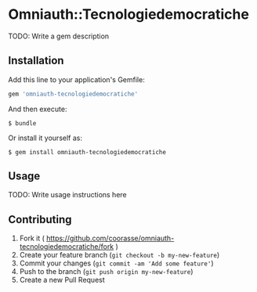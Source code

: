 # Omniauth::Tecnologiedemocratiche

TODO: Write a gem description

## Installation

Add this line to your application's Gemfile:

```ruby
gem 'omniauth-tecnologiedemocratiche'
```

And then execute:

    $ bundle

Or install it yourself as:

    $ gem install omniauth-tecnologiedemocratiche

## Usage

TODO: Write usage instructions here

## Contributing

1. Fork it ( https://github.com/coorasse/omniauth-tecnologiedemocratiche/fork )
2. Create your feature branch (`git checkout -b my-new-feature`)
3. Commit your changes (`git commit -am 'Add some feature'`)
4. Push to the branch (`git push origin my-new-feature`)
5. Create a new Pull Request
